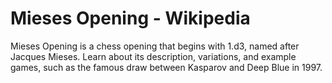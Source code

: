 ---
---

Mieses Opening - Wikipedia
==========================


Mieses Opening is a chess opening that begins with 1.d3, named after Jacques Mieses. Learn about its description, variations, and example games, such as the famous draw between Kasparov and Deep Blue in 1997.